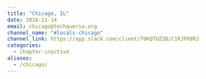 ```yaml
---
title: "Chicago, IL"
date: 2018-11-14
email: chicago@techqueria.org
channel_name: "#locals-chicago"
channel_link: https://app.slack.com/client/T0KQTUZ2B/C1RJFR8RJ
categories:
  - chapter-inactive
aliases:
  - /chicago/
---
```

